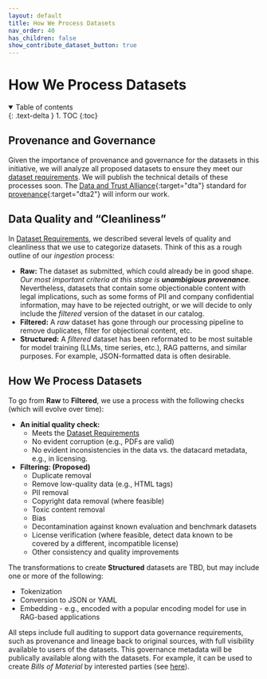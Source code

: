 ```yaml
---
layout: default
title: How We Process Datasets
nav_order: 40
has_children: false
show_contribute_dataset_button: true
---
```


# How We Process Datasets

<details open markdown="block">
  <summary>
    Table of contents
  </summary>
  {: .text-delta }
1. TOC
{:toc}
</details>

## Provenance and Governance

Given the importance of provenance and governance for the datasets in this initiative, we will analyze all proposed datasets to ensure they meet our [dataset requirements]({{site.baseurl}}/dataset-requirements). We will publish the technical details of these processes soon. The [Data and Trust Alliance](https://dataandtrustalliance.org/){:target="dta"} standard for [provenance](https://dataandtrustalliance.org/work/data-provenance-standards){:target="dta2"} will inform our work.

## Data Quality and &ldquo;Cleanliness&rdquo;

In [Dataset Requirements]({{site.baseurl}}/dataset-requirements), we described several levels of quality and cleanliness that we use to categorize datasets. Think of this as a rough outline of our _ingestion_ process:

* **Raw:** The dataset as submitted, which could already be in good shape. _Our most important criteria at this stage is **unambigious provenance**._ Nevertheless, datasets that contain some objectionable content with legal implications, such as some forms of PII and company confidential information, may have to be rejected outright, or we will decide to only include the _filtered_ version of the dataset in our catalog.
* **Filtered:** A _raw_ dataset has gone through our processing pipeline to remove duplicates, filter for objectional content, etc.
* **Structured:** A _filtered_ dataset has been reformated to be most suitable for model training (LLMs, time series, etc.), RAG patterns, and similar purposes. For example, JSON-formatted data is often desirable. 

## How We Process Datasets

To go from **Raw** to **Filtered**, we use a process with the following checks (which will evolve over time):

* **An initial quality check:**
  * Meets the [Dataset Requirements]({{site.baseurl}}/dataset-requirements)
  * No evident corruption (e.g., PDFs are valid)
  * No evident inconsistencies in the data vs. the datacard metadata, e.g., in licensing.
* **Filtering: (Proposed)**
  * Duplicate removal
  * Remove low-quality data (e.g., HTML tags)
  * PII removal
  * Copyright data removal (where feasible)
  * Toxic content removal
  * Bias
  * Decontamination against known evaluation and benchmark datasets
  * License verification (where feasible, detect data known to be covered by a different, incompatible license)
  * Other consistency and quality improvements

The transformations to create **Structured** datasets are TBD, but may include one or more of the following:

* Tokenization
* Conversion to JSON or YAML
* Embedding - e.g., encoded with a popular encoding model for use in RAG-based applications

All steps include full auditing to support data governance requirements, such as provenance and lineage back to original sources, with full visibility available to users of the datasets. This governance metadata will be publically available along with the datasets. For example, it can be used to create _Bills of Material_ by interested parties (see [here]({{site.baseurl}}/references/#ai-bom)).
